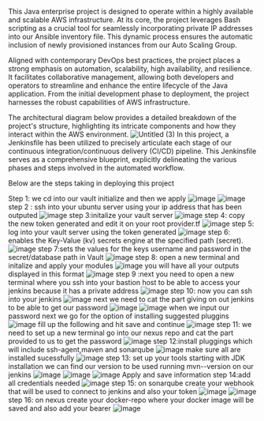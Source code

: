 This Java enterprise project is designed to operate within a highly available and scalable AWS infrastructure. At its core, the project leverages Bash scripting as a crucial tool for seamlessly incorporating private IP addresses into our Ansible inventory file. This dynamic process ensures the automatic inclusion of newly provisioned instances from our Auto Scaling Group.

Aligned with contemporary DevOps best practices, the project places a strong emphasis on automation, scalability, high availability, and resilience. It facilitates collaborative management, allowing both developers and operators to streamline and enhance the entire lifecycle of the Java application. From the initial development phase to deployment, the project harnesses the robust capabilities of AWS infrastructure.

The architectural diagram below provides a detailed breakdown of the project's structure, highlighting its intricate components and how they interact within the AWS environment.
![Untitled (3)](https://github.com/Sophia-Ikwuneme/Ansible-autodiscovery-project/assets/146546195/1e60e1c3-7e7e-479d-9c14-fd338ceca41e)
In this project, a Jenkinsfile has been utilized to precisely articulate each stage of our continuous integration/continuous delivery (CI/CD) pipeline. This Jenkinsfile serves as a comprehensive blueprint, explicitly delineating the various phases and steps involved in the automated workflow.

Below are the steps taking in deploying this project 

Step 1: we cd into our vault initialize and then we apply 
![image](https://github.com/Sophia-Ikwuneme/Ansible-autodiscovery-project/assets/146546195/2089123b-5ba8-4150-b754-7d67a339e4b4)
![image](https://github.com/Sophia-Ikwuneme/Ansible-autodiscovery-project/assets/146546195/53a21f69-491f-4216-a0ef-e957fc19c4a5)
step 2 : ssh into your ubuntu server using your ip address that has been outputed 
![image](https://github.com/Sophia-Ikwuneme/Ansible-autodiscovery-project/assets/146546195/062b5cb9-1065-4b19-89e9-3b8ca2da49a5)
step 3:initalize your vault server 
![image](https://github.com/Sophia-Ikwuneme/Ansible-autodiscovery-project/assets/146546195/12638f5a-79d5-43eb-98cf-394235afcc9b)
step 4: copy the new token generated and edit it on your root provider.tf 
![image](https://github.com/Sophia-Ikwuneme/Ansible-autodiscovery-project/assets/146546195/6615d8fc-d3f8-4290-a09d-02a2acb69f59)
step 5: log into your vault server using the token generated
![image](https://github.com/Sophia-Ikwuneme/Ansible-autodiscovery-project/assets/146546195/61337616-2b6e-4710-98c2-e60e86e0cce3)
step 6: enables the Key-Value (kv) secrets engine at the specified path (secret). 
![image](https://github.com/Sophia-Ikwuneme/Ansible-autodiscovery-project/assets/146546195/b98edf39-c9d2-47bd-98d2-b4459dacfaa6)
step 7:sets the values for the keys username and password in the secret/database path in Vault
![image](https://github.com/Sophia-Ikwuneme/Ansible-autodiscovery-project/assets/146546195/af302a83-a84b-4407-916f-4916ed0f8cc7)
step 8: open a new terminal and initalize and apply your modules 
![image](https://github.com/Sophia-Ikwuneme/Ansible-autodiscovery-project/assets/146546195/e8f7fe64-56bd-4df5-b8cb-72bafef04b54)
you will have all your outputs displayed in this format 
![image](https://github.com/Sophia-Ikwuneme/Ansible-autodiscovery-project/assets/146546195/fa6325af-7f89-4eb1-a66f-3562becc6c2c)
step 9 :next you need to open a new terminal where you ssh into your bastion host to be able to access your jenkins because it has a private address 
![image](https://github.com/Sophia-Ikwuneme/Ansible-autodiscovery-project/assets/146546195/603b99d9-f81d-4b0a-9d1f-0da71d70cc41)
step 10: now you can ssh into your jenkins 
![image](https://github.com/Sophia-Ikwuneme/Ansible-autodiscovery-project/assets/146546195/5de242d8-7067-45a7-9738-1b9e46b8f5f0)
next we need to cat the part giving on out jenkins to be able to get our password 
![image](https://github.com/Sophia-Ikwuneme/Ansible-autodiscovery-project/assets/146546195/b739661e-2ff4-4734-9474-de07ee2c75aa)
![image](https://github.com/Sophia-Ikwuneme/Ansible-autodiscovery-project/assets/146546195/151ee478-9cdd-41e6-94c7-844427af7585)
when we input our password next we go for the option of installing suggested pluggins
![image](https://github.com/Sophia-Ikwuneme/Ansible-autodiscovery-project/assets/146546195/cba4b58f-1396-4d64-8937-a241efe17d14)
fill up the following and hit save and continue 
![image](https://github.com/Sophia-Ikwuneme/Ansible-autodiscovery-project/assets/146546195/4b135210-b43e-4143-b8d0-08eff11a99d9)
step 11: we need to set up a new terminal go into our nexus repo and cat the part provided to us to get the password 
![image](https://github.com/Sophia-Ikwuneme/Ansible-autodiscovery-project/assets/146546195/fc8c325c-5f89-4983-9172-2ff31660ac15)
step 12:install pluggings which will include ssh-agent,maven and sonarqube 
![image](https://github.com/Sophia-Ikwuneme/Ansible-autodiscovery-project/assets/146546195/5e046ae6-4e42-4dce-8260-5a6b2fab63c1)
make sure all are installed sucessfully 
![image](https://github.com/Sophia-Ikwuneme/Ansible-autodiscovery-project/assets/146546195/e6e7437c-a0a4-409f-9b68-ae25cbc86d3a)
step 13: set up your tools starting with JDK installation we can find our version to be used running mvn--version on our jenkins 
![image](https://github.com/Sophia-Ikwuneme/Ansible-autodiscovery-project/assets/146546195/4c0bcd70-f417-44e7-bc2a-89212e4ebf45)
![image](https://github.com/Sophia-Ikwuneme/Ansible-autodiscovery-project/assets/146546195/d14ca2a4-3737-4f58-919c-5c8ab3d09f44)
![image](https://github.com/Sophia-Ikwuneme/Ansible-autodiscovery-project/assets/146546195/117811ea-84b6-4e27-b478-f59aec99f7f2)
Apply and save information 
step 14:add all credentials needed
![image](https://github.com/Sophia-Ikwuneme/Ansible-autodiscovery-project/assets/146546195/1d45cfd3-d909-4d30-9e56-5a9a05d6c689)
step 15: on sonarqube create your webhook that will be used to connect to jenkins and also your token 
![image](https://github.com/Sophia-Ikwuneme/Ansible-autodiscovery-project/assets/146546195/40062952-8326-485f-bc0c-8b862e765213)
![image](https://github.com/Sophia-Ikwuneme/Ansible-autodiscovery-project/assets/146546195/ff5360bd-81ff-4b17-86d4-1f9e77141d80)
step 16: on nexus create your docker-repo where your docker image will be saved and also add your bearer 
![image](https://github.com/Sophia-Ikwuneme/Ansible-autodiscovery-project/assets/146546195/5c005c2b-9fa7-41b5-b152-2e31c1d4d559)





